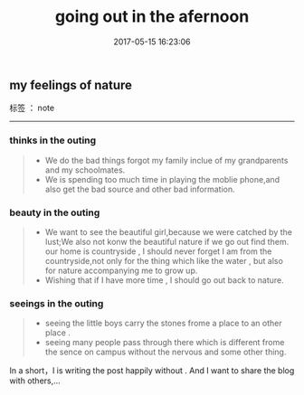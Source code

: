 ﻿---
layout: post
title: "going out in the afernoon"
date: 2017-05-15 16:23:06 
description: "my feelings of nature"
tag: notes
---

## my feelings of nature
标签 ： note

------

### thinks in the outing
> * We do the bad things  forgot my family inclue of my grandparents and my schoolmates.
> * We is spending too much time in playing the moblie phone,and also get the bad source and other bad information.


### beauty in the outing
> * We want to see the beautiful girl,because we were catched by the lust;We also not konw the beautiful nature if we go out find them.	our home is countryside , I should never forget I am from the countryside,not only for the thing which like the water , but also for nature accompanying me to grow up.
> * Wishing that if I have more time , I should go out back to nature.

### seeings in the outing 
> * seeing the little boys carry the stones frome a place to an other place .
> * seeing many people pass through there which is different frome the sence on campus without the nervous and some other thing.

In a short，I is writing the post happily without . And I want to share the blog with others,...








